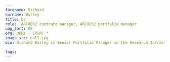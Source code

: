 ```yaml
---
forename: Richard
surname: Bailey
title: Dr
role:  ARCHER2 contract manager, ARCHER2 portfolio manager
uag_sort: 80
org: UKRI - EPSRC *
image_src: null.jpg
bio: Richard Bailey is Senior Portfolio Manager in the Research Infrastructure Theme at EPSRC-UKRI. His main responsibility is the large-scale compute portfolio, including the UK’s national supercomputer ARCHER2.<br>After receiving a PhD in instrumentation & analytical science from UMIST and working at the Loss Prevention Council for a few years, he has spent much of his career at EPSRC in roles ranging across the Research Infrastructure, Engineering, Manufacturing, Infrastructure & Environment, Chemistry, eScience, Transformative Research and Digital Economy Themes.

tags: 
---
```

